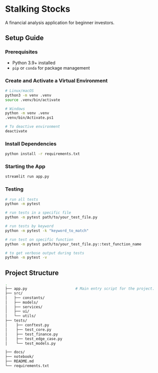 # Stalking Stocks

A financial analysis application for beginner investors.

## Setup Guide

### Prerequisites 

- Python 3.9+ installed  
- `pip` or `conda` for package management  

### Create and Activate a Virtual Environment

```bash
# Linux/macOS 
python3 -m venv .venv
source .venv/bin/activate 

# Windows 
python -m venv .venv
.venv/bin/Activate.ps1 

# To deactive environment
deactivate
```

### Install Dependencies

```bash
python install -r requirements.txt
```

### Starting the App

```bash
streamlit run app.py
```

### Testing

```bash
# run all tests
python -m pytest

# run tests in a specific file
python -m pytest path/to/your_test_file.py

# run tests by keyword
python -m pytest -k "keyword_to_match"

# run test on specific function
python -m pytest path/to/your_test_file.py::test_function_name

# to get verbose output during tests
python -m pytest -v
```

## Project Structure

```bash
.
├── app.py                      # Main entry script for the project.
├── src/                        
│   ├── constants/             
│   ├── models/                
│   ├── services/              
│   ├── ui/                     
│   └── utils/                  
├── tests/                      
│    ├── conftest.py
│    ├── test_core.py
│    ├── test_finance.py
│    ├── test_edge_case.py
│    └── test_models.py

├── docs/
├── notebook/
├── README.md
└── requirements.txt
```
